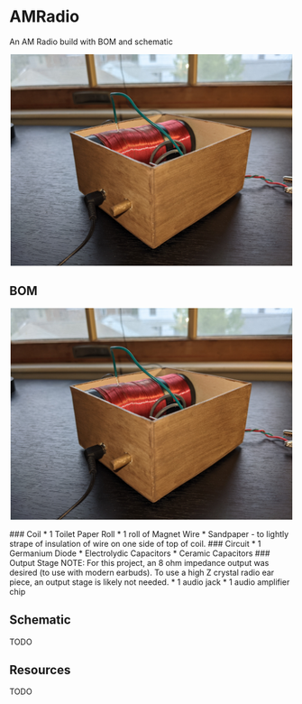 # AMRadio
An AM Radio build with BOM and schematic
<p align="center">
 <img src="https://github.com/estods3/AMRadio/blob/main/radioisometric.jpg" alt="drawing" width="500"/>
</p>

## BOM

<p align="center">
 <img src="https://github.com/estods3/AMRadio/blob/main/radioisometric.jpg" alt="drawing" width="500"/>
</p>
### Coil
* 1 Toilet Paper Roll
* 1 roll of Magnet Wire
* Sandpaper - to lightly strape of insulation of wire on one side of top of coil.
### Circuit
* 1 Germanium Diode
* Electrolydic Capacitors
* Ceramic Capacitors
### Output Stage
NOTE: For this project, an 8 ohm impedance output was desired (to use with modern earbuds). To use a high Z crystal radio ear piece, an output stage is likely not needed.
* 1 audio jack
* 1 audio amplifier chip

## Schematic
TODO


## Resources
TODO
